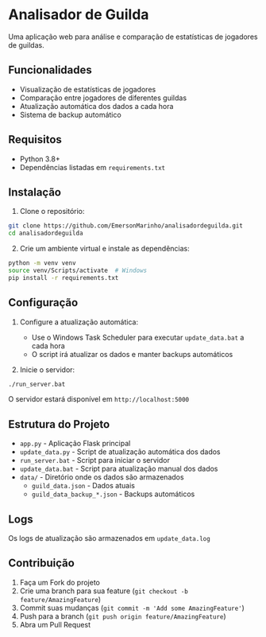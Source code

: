 # Analisador de Guilda

Uma aplicação web para análise e comparação de estatísticas de jogadores de guildas.

## Funcionalidades

- Visualização de estatísticas de jogadores
- Comparação entre jogadores de diferentes guildas
- Atualização automática dos dados a cada hora
- Sistema de backup automático

## Requisitos

- Python 3.8+
- Dependências listadas em `requirements.txt`

## Instalação

1. Clone o repositório:
```bash
git clone https://github.com/EmersonMarinho/analisadordeguilda.git
cd analisadordeguilda
```

2. Crie um ambiente virtual e instale as dependências:
```bash
python -m venv venv
source venv/Scripts/activate  # Windows
pip install -r requirements.txt
```

## Configuração

1. Configure a atualização automática:
   - Use o Windows Task Scheduler para executar `update_data.bat` a cada hora
   - O script irá atualizar os dados e manter backups automáticos

2. Inicie o servidor:
```bash
./run_server.bat
```

O servidor estará disponível em `http://localhost:5000`

## Estrutura do Projeto

- `app.py` - Aplicação Flask principal
- `update_data.py` - Script de atualização automática dos dados
- `run_server.bat` - Script para iniciar o servidor
- `update_data.bat` - Script para atualização manual dos dados
- `data/` - Diretório onde os dados são armazenados
  - `guild_data.json` - Dados atuais
  - `guild_data_backup_*.json` - Backups automáticos

## Logs

Os logs de atualização são armazenados em `update_data.log`

## Contribuição

1. Faça um Fork do projeto
2. Crie uma branch para sua feature (`git checkout -b feature/AmazingFeature`)
3. Commit suas mudanças (`git commit -m 'Add some AmazingFeature'`)
4. Push para a branch (`git push origin feature/AmazingFeature`)
5. Abra um Pull Request 